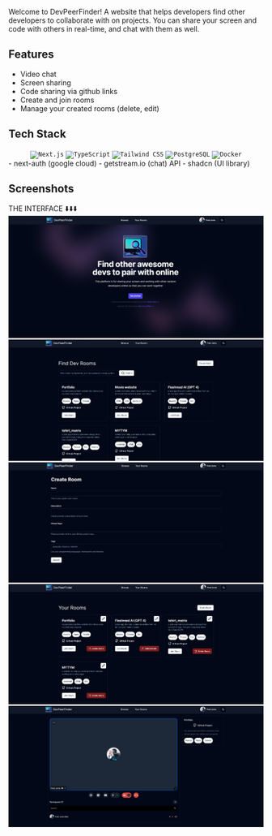 <link
  rel="stylesheet"
  href="https://cdn.jsdelivr.net/gh/dheereshagrwal/colored-icons@1.7.5/src/app/ci.min.css"
/>

Welcome to DevPeerFinder!
A website that helps developers find other developers to collaborate with on projects.
You can share your screen and code with others in real-time, and chat with them as well.

## Features
- Video chat
- Screen sharing
- Code sharing via github links
- Create and join rooms
- Manage your created rooms (delete, edit)

## Tech Stack
<div align="center">
<code><img width="55" src="https://github.com/marwin1991/profile-technology-icons/assets/136815194/5f8c622c-c217-4649-b0a9-7e0ee24bd704" alt="Next.js" title="Next.js"/></code>
<code><img width="55" src="https://user-images.githubusercontent.com/25181517/183890598-19a0ac2d-e88a-4005-a8df-1ee36782fde1.png" alt="TypeScript" title="TypeScript"/></code>
	<code><img width="55" src="https://user-images.githubusercontent.com/25181517/202896760-337261ed-ee92-4979-84c4-d4b829c7355d.png" alt="Tailwind CSS" title="Tailwind CSS"/></code>
	<code><img width="55" src="https://user-images.githubusercontent.com/25181517/117208740-bfb78400-adf5-11eb-97bb-09072b6bedfc.png" alt="PostgreSQL" title="PostgreSQL"/></code>
	<code><img width="55" src="https://user-images.githubusercontent.com/25181517/117207330-263ba280-adf4-11eb-9b97-0ac5b40bc3be.png" alt="Docker" title="Docker"/></code>
</div>
- next-auth (google cloud)
- getstream.io (chat) API
- shadcn (UI library)

## Screenshots

THE INTERFACE ⬇️⬇️⬇️
![Alt Text](screenshots/landing-page.png)
![Alt Text](screenshots/room-page.png)
![Alt Text](screenshots/create-room.png)
![Alt Text](screenshots/your-room.png)
![Alt Text](screenshots/video-chat.png)
